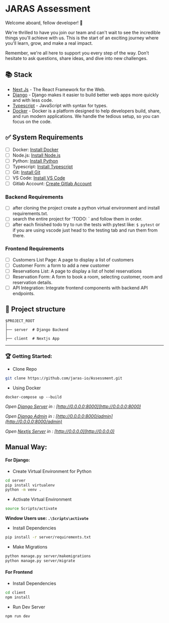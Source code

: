 # JARAS Assessment

Welcome aboard, fellow developer! 🌟

We're thrilled to have you join our team and can't wait to see the incredible
things you'll achieve with us. This is the start of an exciting journey where
you'll learn, grow, and make a real impact.

Remember, we're all here to support you every step of the way. Don’t hesitate
to ask questions, share ideas, and dive into new challenges.

## 📚 Stack

- [Next Js](https://www.nextjs.org/) - The React Framework for the Web.
- [Django](https://www.djangoproject.com/) - Django makes it easier to build better web apps more quickly and with less code.
- [Typescript](https://www.typescriptlang.org/) - JavaScript with syntax for types.
- [Docker](https://www.docker.com/) - Docker is a platform designed to help developers build, share, and run modern applications. We handle the tedious setup, so you can focus on the code.

## ✅ System Requirements

- [ ] Docker: [Install Docker](https://docs.docker.com/get-docker/)
- [ ] Node.js: [Install Node.js](https://nodejs.org/en/download/)
- [ ] Python: [Install Python](https://www.python.org/downloads/)
- [ ] Typescript: [Install Typescript](https://www.typescriptlang.org/download)
- [ ] Git: [Install Git](https://git-scm.com/downloads)
- [ ] VS Code: [Install VS Code](https://code.visualstudio.com/download)
- [ ] Gitlab Account: [Create Gitlab Account](https://git.ajjir.co/users/sign_in)

### Backend Requirements

- [ ] after cloning the project create a python virtual environment and install requirements.txt.
- [ ] search the entire project for 'TODO: ` and follow them in order.
- [ ] after each finished todo try to run the tests with pytest like:
      `$ pytest`
      or if you are using vscode just head to the testing tab and run them from there.

### Frontend Requirements

- [ ] Customers List Page: A page to display a list of customers
- [ ] Customer Form: a form to add a new customer
- [ ] Reservations List: A page to display a list of hotel reservations
- [ ] Reservation Form: A form to book a room, selecting customer, room and reservation details.
- [ ] API Integration: Integrate frontend components with backend API endpoints.

## 📁 Project structure

```
$PROJECT_ROOT
│
├── server  # Django Backend
│
├── client  # Nextjs App
```

---

### 🏆 Getting Started:

- Clone Repo

```bash
git clone https://github.com/jaras-io/Assessment.git
```

- Using Docker

```docker
docker-compose up --build
```

_Open [Django Server](http://0.0.0.0:8000) in : [http://0.0.0.0:8000](http://0.0.0.0:8000)_ <br/>

_Open [Django Admin](http://0.0.0.0:8000/admin) in : [http://0.0.0.0:8000/admin](http://0.0.0.0:8000/admin)_ <br/>

_Open [Nextjs Server](http://0.0.0.0) in : [http://0.0.0.0](http://0.0.0.0)_ <br/>

## Manual Way:

#### For Django:

- Create Virtual Environment for Python

```bash
cd server
pip install virtualenv
python -m venv .
```

- Activate Virtual Environment

```bash
source Scripts/activate
```

**Window Users use: `.\Scripts\activate`**

- Install Dependencies

```bash
pip install -r server/requirements.txt
```

- Make Migrations

```bash
python manage.py server/makemigrations
python manage.py server/migrate
```

#### For Frontend

- Install Dependencies

```bash
cd client
npm install
```

- Run Dev Server

```bash
npm run dev
```
